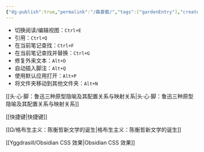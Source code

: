 ```yaml
---
{"dg-publish":true,"permalink":"/鱻蒼載/","tags":["gardenEntry"],"created":"2024-04-12T11:51:59.013+08:00"}
---
```



- 切换阅读/编辑视图：`Ctrl+E`
- 引用：`Ctrl+Q`
- 在当前笔记查找：`Ctrl+F`
- 在当前笔记查找并替换：`Ctrl+G`
- 修复外来文本：`Alt+D`
- 自动插入脚注：`Alt+Q`
- 使用默认应用打开：`Alt+P`
- 将文件夹移动到其他文件夹：`Alt+N`

[[头·心·脚：鲁迅三种原型隐喻及其配置关系与映射关系\|头·心·脚：鲁迅三种原型隐喻及其配置关系与映射关系]]

[[快捷键\|快捷键]]

[[Ω/格布生主义：陈衡哲新文学的诞生\|格布生主义：陈衡哲新文学的诞生]]

[[Yggdrasill/Obsidian CSS 效果\|Obsidian CSS 效果]]

